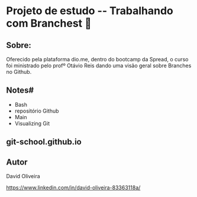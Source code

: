 # Projeto de estudo -- Trabalhando com Branchest :deciduous_tree:



## Sobre:



Oferecido pela plataforma dio.me, dentro do bootcamp da Spread, o curso foi ministrado pelo profº Otávio Reis dando uma visão geral sobre Branches no Github.



## Notes#



- Bash
- repositório Github
- Main
- Visualizing Git



## git-school.github.io



## Autor

David Oliveira

https://www.linkedin.com/in/david-oliveira-83363118a/
